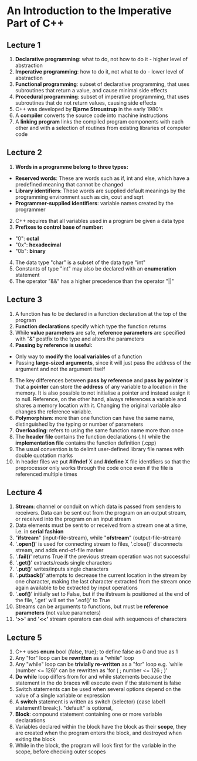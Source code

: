 # An Introduction to the Imperative Part of C++

## Lecture 1
1. **Declarative programming**: what to do, not how to do it - higher level of abstraction
2. **Imperative programming**: how to do it, not what to do - lower level of abstraction
3. **Functional programming**: subset of declarative programming, that uses subroutines that return a value, and cause minimal side effects
4. **Procedural programming**: subset of imperative programming, that uses subroutines that do not return values, causing side effects
5. C++ was developed by **Bjarne Stroustrup** in the early 1980's
6. A **compiler** converts the source code into machine instructions
7. A **linking program** links the compiled program components with each other and with a selection of routines from existing libraries of computer code

## Lecture 2
1. **Words in a programme belong to three types:**
* **Reserved words**: These are words such as if, int and else, which have a predefined meaning that cannot be changed
* **Library identifiers**: These words are supplied default meanings by the programming environment such as cin, cout and sqrt
* **Programmer-supplied identifiers**: variable names created by the programmer
2. C++ requires that all variables used in a program be given a data type
3. **Prefixes to control base of number:**
* "0": **octal**
* "0x": **hexadecimal**
* "0b": **binary**
4. The data type "char" is a subset of the data type "int"
5. Constants of type "int" may also be declared with an **enumeration** statement
6. The operator "&&" has a higher precedence than the operator "||"

## Lecture 3
1. A function has to be declared in a function declaration at the top of the program
2. **Function declarations** specify which type the function returns
3. While **value parameters** are safe, **reference parameters** are specified with "&" postfix to the type and alters the parameters
4. **Passing by reference is useful:**
* Only way to **modify** the **local variables** of a function
* Passing **large-sized arguments**, since it will just pass the address of the argument and not the argument itself
5. The key differences between **pass by reference** and **pass by pointer** is that a **pointer** can store the **address** of any variable to a location in the memory. It is also possible to not initialise a pointer and instead assign it to null. Reference, on the other hand, always references a variable and shares a memory location with it. Changing the original variable also changes the reference variable.
6. **Polymorphism**: more than one function can have the same name, distinguished by the typing or number of parameters
7. **Overloading**: refers to using the same function name more than once
8. The **header file** contains the function declarations (.h) while the **implementation file** contains the function definition (.cpp)
9. The usual convention is to delimit user-defined library file names with double quotation marks
10. In header files we put **#ifndef** X and **#define** X file identifiers so that the preprocessor only works through the code once even if the file is referenced multiple times

## Lecture 4
1. **Stream**: channel or conduit on which data is passed from senders to receivers. Data can be sent out from the program on an output stream, or received into the program on an input stream
2. Data elements must be sent to or received from a stream one at a time, i.e. in **serial fashion**
3. "**ifstream**" (input-file-stream), while "**ofstream**" (output-file-stream)
4. '**.open()**' is used for connecting stream to files, '.close()' disconnects stream, and adds end-of-file marker
5. '**.fail()**' returns True if the previous stream operation was not successful
6. '**.get()**' extracts/reads single characters
7. '**.put()**' writes/inputs single characters
8. '**.putback()**' attempts to decrease the current location in the stream by one character, making the last character extracted from the stream once again available to be extracted by input operations
9. '**.eof()**' initially set to False, but if the ifstream is positioned at the end of the file, '.get' will set the '.eof()' to True
10. Streams can be arguments to functions, but must be **reference parameters** (not value parameters)
11. **'>>'** and **'<<'** stream operators can deal with sequences of characters 

## Lecture 5
1. C++ uses **enum** bool {false, true}; to define false as 0 and true as 1
2. Any "for" loop can be **rewritten** as a "while" loop
3. Any "while" loop can be **trivially re-written** as a "for" loop e.g. 'while (number <= 126)' can be rewritten as 'for ( ; number <= 126 ; )'
4. **Do while** loop differs from for and while statements because the statement in the do braces will execute even if the statement is false
5. Switch statements can be used when several options depend on the value of a single variable or expression
6. A **switch** statement is written as switch (selector) {case label1 statement1 break;}. "default" is optional, 
7. **Block**: compound statement containing one or more variable declarations
8. Variables declared within the block have the block as their **scope**, they are created when the program enters the block, and destroyed when exiting the block
9.  While in the block, the program will look first for the variable in the scope, before checking outer scopes
